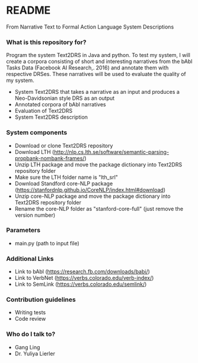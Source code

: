# README #

From Narrative Text to Formal Action Language System Descriptions

### What is this repository for? ###

Program the system Text2DRS in Java and python.
To test my system, I will create a corpora consisting of short and interesting narratives from the bAbl Tasks Data (Facebook AI Research,. 2016) and annotate them with respective DRSes.
These narratives will be used to evaluate the quality of my system.

* System Text2DRS that takes a narrative as an input and produces a Neo-Davidsonian style DRS as an output
* Annotated corpora of bAbl narratives
* Evaluation of Text2DRS
* System Text2DRS description

### System components ###

* Download or clone Text2DRS repository
* Download LTH (http://nlp.cs.lth.se/software/semantic-parsing-propbank-nombank-frames/)
* Unzip LTH package and move the package dictionary into Text2DRS repository folder
* Make sure the LTH folder name is "lth_srl"
* Download Standford core-NLP package (https://stanfordnlp.github.io/CoreNLP/index.html#download)
* Unzip core-NLP package and move the package dictionary into Text2DRS repository folder
* Rename the core-NLP folder as "stanford-core-full" (just remove the version number)

### Parameters ###

* main.py (path to input file)

### Additional Links ###

* Link to bAbl (https://research.fb.com/downloads/babi/)
* Link to VerbNet (https://verbs.colorado.edu/verb-index/)
* Link to SemLink (https://verbs.colorado.edu/semlink/)

### Contribution guidelines ###

* Writing tests
* Code review

### Who do I talk to? ###

* Gang Ling
* Dr. Yuliya Lierler